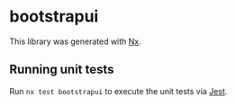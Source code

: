# bootstrapui

This library was generated with [Nx](https://nx.dev).

## Running unit tests

Run `nx test bootstrapui` to execute the unit tests via [Jest](https://jestjs.io).
